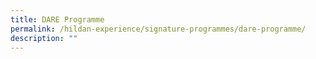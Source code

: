 ```yaml
---
title: DARE Programme
permalink: /hildan-experience/signature-programmes/dare-programme/
description: ""
---
```

